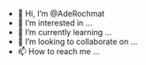 - 👋 Hi, I’m @AdeRochmat
- 👀 I’m interested in ...
- 🌱 I’m currently learning ...
- 💞️ I’m looking to collaborate on ...
- 📫 How to reach me ...

<!---
AdeRochmat/AdeRochmat is a ✨ special ✨ repository because its `README.md` (this file) appears on your GitHub profile.
You can click the Preview link to take a look at your changes.
--->
